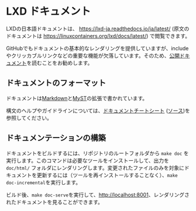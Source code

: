 # LXD ドキュメント

LXDの日本語ドキュメントは、 <https://lxd-ja.readthedocs.io/ja/latest/> (原文のドキュメントは <https://linuxcontainers.org/lxd/docs/latest/>) で閲覧できます。

GitHubでもドキュメントの基本的なレンダリングを提供していますが、includeやクリッカブルリンクなどの重要な機能が欠落しています。そのため、[公開ドキュメント](https://lxd-ja.readthedocs.io/ja/latest/)を読むことをお勧めします。

## ドキュメントのフォーマット

ドキュメントは[Markdown](https://commonmark.org/)と[MyST](https://myst-parser.readthedocs.io/)の拡張で書かれています。

構文のヘルプやガイドラインについては、[ドキュメントチートシート](https://lxd-ja.readthedocs.io/ja/latest/doc-cheat-sheet/) ([ソース](doc-cheat-sheet.md?plain=1))を参照してください。

## ドキュメンテーションの構築

ドキュメントをビルドするには、リポジトリのルートフォルダから `make doc` を実行します。このコマンドは必要なツールをインストールして、出力を `doc/html/` フォルダにレンダリングします。変更されたファイルのみを対象にドキュメントを更新するには（ツールを再インストールすることなく）、`make doc-incremental`を実行します。

ビルド後、`make doc-serve`を実行して、<http://localhost:8001>、レンダリングされたドキュメントを見ることができます。
